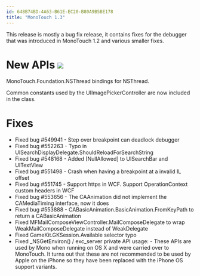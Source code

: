 ```yaml
---
id: 648B74BD-4A63-B61E-EC20-B80A9B5BE178
title: "MonoTouch 1.3"
---
```


This release is mostly a bug fix release, it contains fixes for the debugger
that was introduced in MonoTouch 1.2 and various smaller fixes.

 <a name="" class="injected"></a>


# New APIs [ <span class="icon"><img src="monotouch_1.3/Images/icon-trans.gif"></span>](http://ios.xamarin.com/Releases/MonoTouch_1/MonoTouch_1.3#)

MonoTouch.Foundation.NSThread bindings for NSThread.

Common constants used by the UIImagePickerController are now included in the
class.

 <a name="Fixes" class="injected"></a>


# Fixes

-  Fixed bug #549941 - Step over breakpoint can deadlock debugger
-  Fixed bug #552263 - Typo in UISearchDisplayDelegate.ShouldReloadForSearchString 
-  Fixed bug #548168 - Added [NullAllowed] to UISearchBar and UITextView
-  Fixed bug #551498 - Crash when having a breakpoint at a invalid IL offset 
-  Fixed bug #551745 - Support https in WCF. Support OperationContext custom headers in WCF 
-  Fixed bug #553656 - The CAAnimation did not implement the CAMediaTiming interface, now it does 
-  Fixed bug #553888 - CABasicAnimation.BasicAnimation.FromKeyPath to return a CABasicAnimation 
-  Fixed MFMailComposeViewController.MailComposeDelegate to wrap WeakMailComposeDelegate instead of WeakDelegate 
-  Fixed GameKit.GKSession.Available selector typo
-  Fixed _NSGetEnviron() / exc_server private API usage: -   These APIs are used by Mono when running on OS X and were carried over to MonoTouch. It turns out that these are not recommended to be used by Apple on the iPhone so they have been replaced with the iPhone OS support variants.
